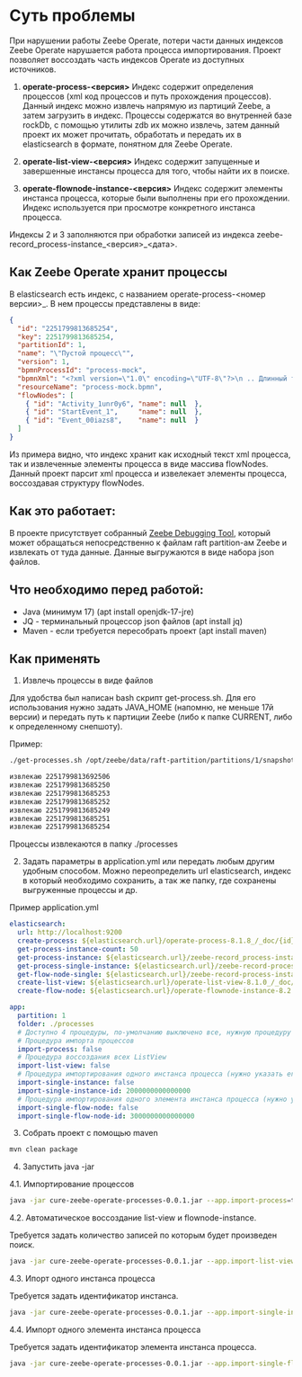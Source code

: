 # Суть проблемы

При нарушении работы Zeebe Operate, потери части данных индексов Zeebe Operate нарушается работа процесса импортирования. 
Проект позволяет воссоздать часть индексов Operate из доступных источников.

1. **operate-process-<версия>**
Индекс содержит определения процессов (xml код процессов и путь прохождения процессов).
Данный индекс можно извлечь напрямую из партиций Zeebe, а затем загрузить в индекс.
Процессы содержатся во внутренней базе rockDb, с помощью утилиты zdb их можно извлечь, затем данный проект их может прочитать, обработать и передать их в elasticsearch в формате, понятном для Zeebe Operate.

2. **operate-list-view-<версия>**
Индекс содержит запущенные и завершенные инстансы процесса для того, чтобы найти их в поиске.

3. **operate-flownode-instance-<версия>**
Индекс содержит элементы инстанса процесса, которые были выполнены при его прохождении. Индекс используется при просмотре конкретного инстанса процесса.

Индексы 2 и 3 заполняются при обработки записей из индекса zeebe-record_process-instance_<версия>_<дата>.

## Как Zeebe Operate хранит процессы

В elasticsearch есть индекс, с названием operate-process-<номер версии>_. 
В нем процессы представлены в виде:
```json
{
  "id": "2251799813685254",
  "key": 2251799813685254,
  "partitionId": 1,
  "name": "\"Пустой процесс\"",
  "version": 1,
  "bpmnProcessId": "process-mock",
  "bpmnXml": "<?xml version=\"1.0\" encoding=\"UTF-8\"?>\n .. Длинный текст исходног XML процесса .. </bpmn:definitions>\n",
  "resourceName": "process-mock.bpmn",
  "flowNodes": [
    { "id": "Activity_1unr0y6", "name": null  },
    { "id": "StartEvent_1",     "name": null  },
    { "id": "Event_00iazs8",    "name": null  }
  ]
}
```
Из примера видно, что индекс хранит как исходный текст xml процесса, так и извлеченные элементы процесса в виде массива flowNodes.
Данный проект парсит xml процесса и извелекает элементы процесса, воссоздавая структуру flowNodes.


## Как это работает:

В проекте присутствует собранный [Zeebe Debugging Tool](https://github.com/Zelldon/zdb), который может обращаться непосредственно к файлам raft partition-ам Zeebe и извлекать от туда данные. Данные выгружаются в виде набора json файлов.

## Что необходимо перед работой:

* Java (минимум 17) (apt install openjdk-17-jre)
* JQ - терминальный процессор json файлов (apt install jq)
* Maven - если требуется пересобрать проект (apt install maven)

## Как применять

1. Извлечь процессы в виде файлов

Для удобства был написан bash скрипт get-process.sh.
Для его использования нужно задать JAVA_HOME (напомню, не меньше 17й версии) и передать путь к партиции Zeebe (либо к папке CURRENT, либо к определенному снепшоту).

Пример:
```bash
./get-processes.sh /opt/zeebe/data/raft-partition/partitions/1/snapshots/14477-2-14540-14539

извлекаю 2251799813692506
извлекаю 2251799813685250
извлекаю 2251799813685253
извлекаю 2251799813685252
извлекаю 2251799813685249
извлекаю 2251799813685251
извлекаю 2251799813685254
```
Процессы извлекаются в папку ./processes

2. Задать параметры в application.yml или передать любым другим удобным способом. Можно переопределить url elasticsearch, индекс в который необходимо сохранить, а так же папку, где сохранены выгруженные процессы и др.

Пример application.yml
```yml
elasticsearch:
  url: http://localhost:9200
  create-process: ${elasticsearch.url}/operate-process-8.1.8_/_doc/{id}
  get-process-instance-count: 50
  get-process-instance: ${elasticsearch.url}/zeebe-record_process-instance_8.2.*/_search?size=${elasticsearch.get-process-instance-count}
  get-process-single-instance: ${elasticsearch.url}/zeebe-record-process-instance*/_search?q=value.processInstanceKey:{id}
  get-flow-node-single: ${elasticsearch.url}/zeebe-record-process-instance*/_search?q=key:{id}
  create-list-view: ${elasticsearch.url}/operate-list-view-8.1.0_/_doc/{id}
  create-flow-node: ${elasticsearch.url}/operate-flownode-instance-8.2.0_/_doc/{id}

app:
  partition: 1
  folder: ./processes
  # Доступно 4 процедуры, по-умолчанию выключено все, нужную процедуру нужно включить соответсвующей настройкой переводом в true
  # Процедура импорта процессов
  import-process: false
  # Процедура воссоздания всех ListView
  import-list-view: false
  # Процедура импортирования одного инстанса процесса (нужно указать его ID, например 2000000000000000)
  import-single-instance: false
  import-single-instance-id: 2000000000000000
  # Процедура импортирования одного элемента инстанса процесса (нужно указать его ID, например 3000000000000000)
  import-single-flow-node: false
  import-single-flow-node-id: 3000000000000000
```

3. Собрать проект с помощью maven 
```bash
mvn clean package
```

4. Запустить java -jar

4.1. Импортирование процессов

```bash
java -jar cure-zeebe-operate-processes-0.0.1.jar --app.import-process=true
```

4.2. Автоматическое воссоздание list-view и flownode-instance.

Требуется задать количество записей по которым будет произведен поиск.

```bash
java -jar cure-zeebe-operate-processes-0.0.1.jar --app.import-list-view=true --elasticsearch.get-process-instance-count=100
```

4.3. Ипорт одного инстанса процесса

Требуется задать идентификатор инстанса.

```bash
java -jar cure-zeebe-operate-processes-0.0.1.jar --app.import-single-instance=true --app.import-single-instance-id=2000000000000000
```

4.4. Импорт одного элемента инстанса процесса

Требуется задать идентификатор элемента инстанса процесса.

```bash
java -jar cure-zeebe-operate-processes-0.0.1.jar --app.import-single-flow-node=true --app.import-single-flow-node-id=3000000000000000
```